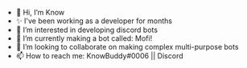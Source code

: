 - 👋 Hi, I’m Know
- ✨ I've been working as a developer for months
- 👀 I’m interested in developing discord bots
- 🌱 I’m currently making a bot called: Mofi!
- 💞️ I’m looking to collaborate on making complex multi-purpose bots
- 📫 How to reach me: KnowBuddy#0006 || Discord


<!---
KnowBuddyDeNub/KnowBuddyDeNub is a ✨ special ✨ repository because its `README.md` (this file) appears on your GitHub profile.
You can click the Preview link to take a look at your changes.
--->
